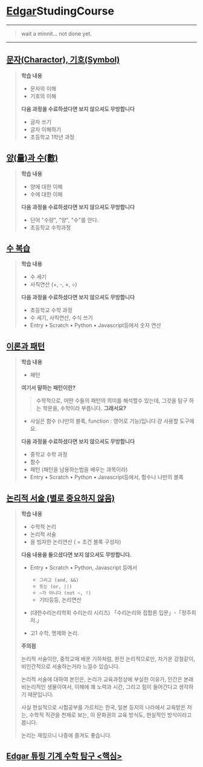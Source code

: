 # [Edgar](https://github.com/FarAway6834/Edgar)StudingCourse

---

> wait a minnit... not done yet.

---

## [문자(Charactor), 기호(Symbol)](./Symbol.md)
 > **학습 내용**
 > - 문자의 이해
 > - 기호의 이해
 > 
 > **다음 과정을 수료하셨다면 보지 않으셔도 무방합니다**
 > - 글자 쓰기
 > - 글자 이해하기
 > - 초등학교 1학년 과정

## [양(量)과 수(數)](./Amount.md)
 > **학습 내용**
 > - 양에 대한 이해
 > - 수에 대한 이해
 > 
 > **다음 과정을 수료하셨다면 보지 않으셔도 무방합니다**
 > - 단어 "수량", "양", "수"를 안다.
 > - 초등학교 수학과정

## [수 복습](./Number.md)
 > **학습 내용**
 > - 수 세기
 > - 사칙연산 (+, -, ×, ÷)
 > 
 > **다음 과정을 수료하셨다면 보지 않으셔도 무방합니다**
 > - 초등학교 수학 과정
 > - 수 세기, 사칙연산, 수식 쓰기
 > - Entry • Scratch • Python • Javascript등에서 숫자 연산

## [이론과 패턴](./Pettern.md)
 > **학습 내용**
 >  - 패턴
 >
 > **여기서 말하는 패턴이란?**
 > > 수학적으로,
 > > 어떤 수들의 패턴의 의미를 해석할수 있는데,
 > > 그것을 탐구 하는 학문을, 수학이라 부릅니다.
 > **그래서요?**
 > 
 > - 사실은 함수 (나만의 블록, function : 영어로 기능)입니다 걍 사용할 도구에요.
 > 
 > **다음 과정을 수료하셨다면 보지 않으셔도 무방합니다**
 > - 중학교 수학 과정
 > - 함수
 > - 패턴 (패턴을 남용하는법을 배우는 과목이라)
 > - Entry • Scratch • Python • Javascript등에서, 함수나 나만의 블록

## [논리적 서술 (별로 중요하지 않음)](./Logica.md)
 > **학습 내용**
 > - 수학적 논리
 > - 논리적 서술
 > - 을 빙자한 논리연산 ( = 조건 블록 구성자)
 > 
 > **다음 내용을 들으셨다면 보지 않으셔도 무방합니다.**
 > - Entry • Scratch • Python, Javascript 등에서
 >   - `그리고 (and, &&)`
 >   - `또는 (or, ||)`
 >   - `~가 아니다 (not ~, !)`
 >   - 기타등등, 논리연산
 > - (대한수리논리학회 수리논리 시리즈) 「수리논리와 집합론 입문」-「정주희 저.」
 >
 > - 고1 수학, 명제와 논리.
 >
 > **주의점**
 > 
 > 논리적 서술이란, 중학교때 배운 기하처럼, 완전 논리적으로만, 차가운 강철같이, 비인간적으로 서술하는거라 느낄수 있습니다.
 > 
 > 논리적 서술에 대하여 본인은, 논리가 교육과정상에 부실한 이유가, 인간은 본래 비논리적인 생물이여서, 이해에 꽤 노력과 시간, 그리고 힘이 들어간다고 생각하기 때문입니다.
 >
 > 사실 현실적으로 시험공부를 가르치는 한국, 일본 등지의 나라에서 교육받은 저는, 수학적 직관을 천재로 보는, 이 문화권의 교육 방식도, 현실적인 방식이라고 봅니다.
 > 
 > 논리는 재밌으니 나중에 즐겨도 좋습니다.
 
## [Edgar 튜링 기계 수학 탐구 <**핵심**>](./Edgar.md)